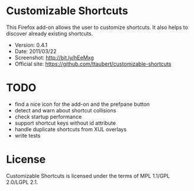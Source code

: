 # Customizable Shortcuts

This Firefox add-on allows the user to customize shortcuts. It also helps to
discover already existing shortcuts.

- Version: 0.4.1
- Date: 2011/03/22
- Screenshot: <http://bit.ly/hEeMxg>
- Official site: <https://github.com/ttaubert/customizable-shortcuts>

# TODO

* find a nice icon for the add-on and the prefpane button
* detect and warn about shortcut collisions
* check startup performance
* support shortcut keys without id attribute
* handle duplicate shortcuts from XUL overlays
* write tests

# License

Customizable Shortcuts is licensed under the terms of MPL 1.1/GPL 2.0/LGPL 2.1.
